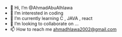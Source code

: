 - 👋 Hi, I’m @AhmadAbuAlhlawa
- 👀 I’m interested in coding
- 🌱 I’m currently learning C , JAVA , react
- 💞️ I’m looking to collaborate on ...
- 📫 How to reach me ahmadhlawa2002@gmail.com

<!---
AhmadAbuAlhlawa/AhmadAbuAlhlawa is a ✨ special ✨ repository because its `README.md` (this file) appears on your GitHub profile.
You can click the Preview link to take a look at your changes.
--->
